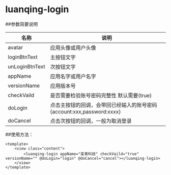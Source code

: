 # luanqing-login

##参数简要说明

名称|说明
--|--
avatar|应用头像或用户头像
loginBtnText|主按钮文字
unLoginBtnText|次按钮文字
appName|应用名字或用户名字
versionName|应用版本号
checkVaild|是否需要检验账号密码完整性 默认需要(true)
doLogin|点击主按钮的回调，会带回已经输入的账号密码{account:xxx,password:xxxx}
doCancel|点击次按钮的回调，一般为取消登录

##使用方法：
```
<template>
	<view class="content">
		<luanqing-login appName="栾青科技" checkVaild="true" versionName="" @doLogin="login" @doCancel="cancel"></luanqing-login>
	</view>
</template>
```